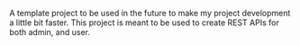 A template project to be used in the future to make my project development a little bit faster. This project is meant to be used to create REST APIs for both admin, and user.

